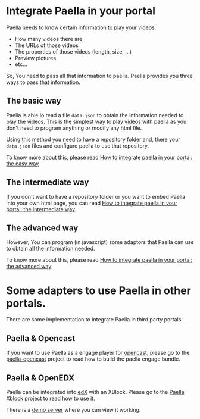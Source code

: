 # Integrate Paella in your portal

Paella needs to know certain information to play your videos.

- How many videos there are
- The URLs of those videos
- The properties of those videos (length, size, ...)
- Preview pictures
- etc...

So, You need to pass all that information to paella. Paella provides you three ways to pass that information.

## The basic way

Paella is able lo read a file `data.json` to obtain the information needed to play the videos.
This is the simplest way to play videos with paella as you don't need to program anything or modify
any html file.

Using this method you need to have a repository folder and, there your `data.json` files and configure paella
to use that repository.

To know more about this, please read [How to integrate paella in your portal: the easy way](integrate_basic.md)


## The intermediate way

If you don't want to have a repository folder or you want to embed Paella into your own html page, you can
read [How to integrate paella in your portal: the intermediate way](integrate_intermediate.md)


## The advanced way

However, You can program (in javascript) some adaptors that Paella can use to obtain all the
information needed.

To know more about this, please read [How to integrate paella in your portal: the advanced way](integrate_advanced.md)


# Some adapters to use Paella in other portals.

There are some implementation to integrate Paella in third party portals:

## Paella & Opencast

If you want to use Paella as a engage player for [opencast](http://opencast.org/), please go to the [paella-opencast](http://github.com/polimediaupv/paella-opencast) project to read how to build the paella engage bundle.


## Paella & OpenEDX

Paella can be integrated into [edX](https://open.edx.org/) with an XBlock.  Please go to the [Paella Xblock](https://github.com/polimediaupv/paellaXBlock-v2) project to read how to use it.

There is a [demo server](http://demo.edx.upv.es/courses/demo/Tests/2014-002/about) where you can view it working.
